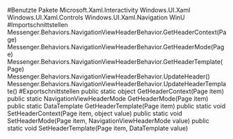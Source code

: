 #Benutzte Pakete
Microsoft.Xaml.Interactivity
Windows.UI.Xaml
Windows.UI.Xaml.Controls
Windows.UI.Xaml.Navigation
WinU
#Importschnittstellen
Messenger.Behaviors.NavigationViewHeaderBehavior.GetHeaderContext(Page)
Messenger.Behaviors.NavigationViewHeaderBehavior.GetHeaderMode(Page)
Messenger.Behaviors.NavigationViewHeaderBehavior.GetHeaderTemplate(Page)
Messenger.Behaviors.NavigationViewHeaderBehavior.UpdateHeader()
Messenger.Behaviors.NavigationViewHeaderBehavior.UpdateHeaderTemplate()
#Exportschnittstellen
public static object GetHeaderContext(Page item)
public static NavigationViewHeaderMode GetHeaderMode(Page item)
public static DataTemplate GetHeaderTemplate(Page item)
public static void SetHeaderContext(Page item, object value)
public static void SetHeaderMode(Page item, NavigationViewHeaderMode value)
public static void SetHeaderTemplate(Page item, DataTemplate value)
